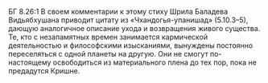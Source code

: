 БГ 8.26:1	В своем комментарии к этому стиху Шрила Баладева Видьябхушана приводит цитату из «Чхандогья-упанишад» (5.10.3–5), дающую аналогичное описание ухода и возвращения живого существа. Те, кто с незапамятных времен занимается кармической деятельностью и философскими изысканиями, вынуждены постоянно переселяться с одной планеты на другую. Они не смогут по-настоящему освободиться из материального плена до тех пор, пока не предадутся Кришне.